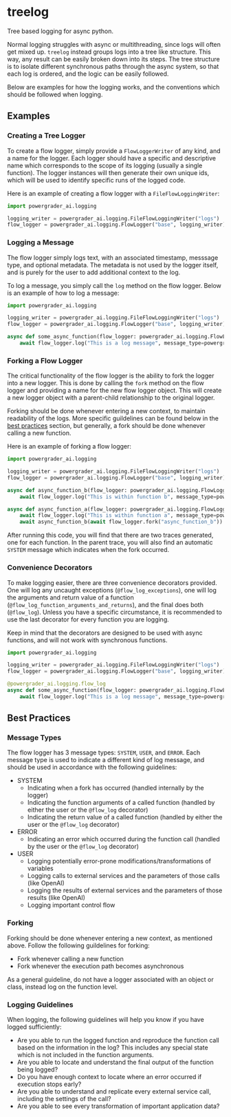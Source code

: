 # treelog
Tree based logging for async python.

Normal logging struggles with async or multithreading, since logs will often get mixed up. `treelog` instead groups logs into a tree like structure. This way, any result can be easily broken down into its steps. The tree structure is to isolate different synchronous paths through the async system, so that each log is ordered, and the logic can be easily followed.

Below are examples for how the logging works, and the conventions which should be followed when logging.

## Examples
### Creating a Tree Logger
To create a flow logger, simply provide a `FlowLoggerWriter` of any kind, and a name for the logger. Each logger should have a specific and descriptive name which corresponds to the scope of its logging (usually a single function). The logger instances will then generate their own unique ids, which will be used to identify specific runs of the logged code.

Here is an example of creating a flow logger with a `FileFlowLoggingWriter`:
```python
import powergrader_ai.logging

logging_writer = powergrader_ai.logging.FileFlowLoggingWriter("logs")
flow_logger = powergrader_ai.logging.FlowLogger("base", logging_writer)
```

### Logging a Message
The flow logger simply logs text, with an associated timestamp, messsage type, and optional metadata. The metadata is not used by the logger itself, and is purely for the user to add additional context to the log.

To log a message, you simply call the `log` method on the flow logger. Below is an example of how to log a message:

```python
import powergrader_ai.logging

logging_writer = powergrader_ai.logging.FileFlowLoggingWriter("logs")
flow_logger = powergrader_ai.logging.FlowLogger("base", logging_writer)

async def some_async_function(flow_logger: powergrader_ai.logging.FlowLogger):
    await flow_logger.log("This is a log message", message_type=powergrader_ai.logging.MessageType.USER, metadata={"some": "metadata"})
```

### Forking a Flow Logger

The critical functionality of the flow logger is the ability to fork the logger into a new logger. This is done by calling the `fork` method on the flow logger and providing a name for the new flow logger object. This will create a new logger object with a parent-child relationship to the original logger.

Forking should be done whenever entering a new context, to maintain readability of the logs. More specific guildelines can be found below in the [best practices](#best-practices) section, but generally, a fork should be done whenever calling a new function.

Here is an example of forking a flow logger:

```python
import powergrader_ai.logging

logging_writer = powergrader_ai.logging.FileFlowLoggingWriter("logs")
flow_logger = powergrader_ai.logging.FlowLogger("base", logging_writer)

async def async_function_b(flow_logger: powergrader_ai.logging.FlowLogger):
    await flow_logger.log("This is within function b", message_type=powergrader_ai.logging.MessageType.USER, metadata={"some": "metadata"})

async def async_function_a(flow_logger: powergrader_ai.logging.FlowLogger):
    await flow_logger.log("This is within function a", message_type=powergrader_ai.logging.MessageType.USER, metadata={"some": "metadata"})
    await async_function_b(await flow_logger.fork("async_function_b"))
```

After running this code, you will find that there are two traces generated, one for each function. In the parent trace, you will also find an automatic `SYSTEM` message which indicates when the fork occurred.


### Convenience Decorators
To make logging easier, there are three convenience decorators provided. One will log any uncaught exceptions (`@flow_log_exceptions`), one will log the arguments and return value of a function (`@flow_log_function_arguments_and_returns`), and the final does both (`@flow_log`). Unless you have a specific circumstance, it is recommended to use the last decorator for every function you are logging.

Keep in mind that the decorators are designed to be used with async functions, and will not work with synchronous functions.

```python
import powergrader_ai.logging

logging_writer = powergrader_ai.logging.FileFlowLoggingWriter("logs")
flow_logger = powergrader_ai.logging.FlowLogger("base", logging_writer)

@powergrader_ai.logging.flow_log
async def some_async_function(flow_logger: powergrader_ai.logging.FlowLogger):
    await flow_logger.log("This is a log message", message_type=powergrader_ai.logging.MessageType.USER, metadata={"some": "metadata"})
```

## Best Practices
### Message Types
The flow logger has 3 message types: `SYSTEM`, `USER`, and `ERROR`. Each message type is used to indicate a different kind of log message, and should be used in accordance with the following guidelines:

- SYSTEM
    - Indicating when a fork has occurred (handled internally by the logger)
    - Indicating the function arguments of a called function (handled by either the user or the `@flow_log` decorator)
    - Indicating the return value of a called function (handled by either the user or the `@flow_log` decorator)
- ERROR
    - Indicating an error which occurred during the function call (handled by the user or the `@flow_log` decorator)
- USER
    - Logging potentially error-prone modifications/transformations of variables
    - Logging calls to external services and the parameters of those calls (like OpenAI)
    - Logging the results of external services and the parameters of those results (like OpenAI)
    - Logging important control flow

### Forking
Forking should be done whenever entering a new context, as mentioned above. Follow the following guildelines for forking:
- Fork whenever calling a new function
- Fork whenever the execution path becomes asynchronous

As a general guideline, do not have a logger associated with an object or class, instead log on the function level.

### Logging Guidelines
When logging, the following guidelines will help you know if you have logged sufficiently:
- Are you able to run the logged function and reproduce the function call based on the information in the log? This includes any special state which is not included in the function arguments.
- Are you able to locate and understand the final output of the function being logged?
- Do you have enough context to locate where an error occurred if execution stops early?
- Are you able to understand and replicate every external service call, including the settings of the call?
- Are you able to see every transformation of important application data?